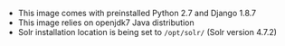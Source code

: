 
* This image comes with preinstalled Python 2.7 and Django 1.8.7
* This image relies on openjdk7 Java distribution
* Solr installation location is being set to `/opt/solr/` (Solr version 4.7.2)
